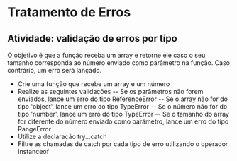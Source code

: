# Tratamento de Erros

## Atividade: validação de erros por tipo

O objetivo é que a função receba um array e retorne ele caso o seu tamanho corresponda ao número enviado como parâmetro na função. Caso contrário, um erro será lançado.

- Crie uma função que recebe um array e um número
- Realize as seguintes validações
    -- Se os parâmetros não forem enviados, lance um erro do tipo ReferenceError
    -- Se o array não for do tipo 'object', lance um erro do tipo TypeError
    -- Se o número não for do tipo 'number', lance um erro do tipo TypeError
    -- Se o tamanho do array for diferente do número enviado como parâmetro, lance um erro do tipo RangeError
- Utilize a declaração try...catch
- Filtre as chamadas de catch por cada tipo de erro utilizando o operador instanceof